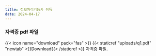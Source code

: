 ```yaml
---
title: 정보처리기능사 취득
date: 2024-04-17
---
```


### 자격증 pdf 파일
{{< icon name="download" pack="fas" >}} {{< staticref "uploads/q1.pdf" "newtab" >}}Download{{< /staticref >}} 자격증 파일.

